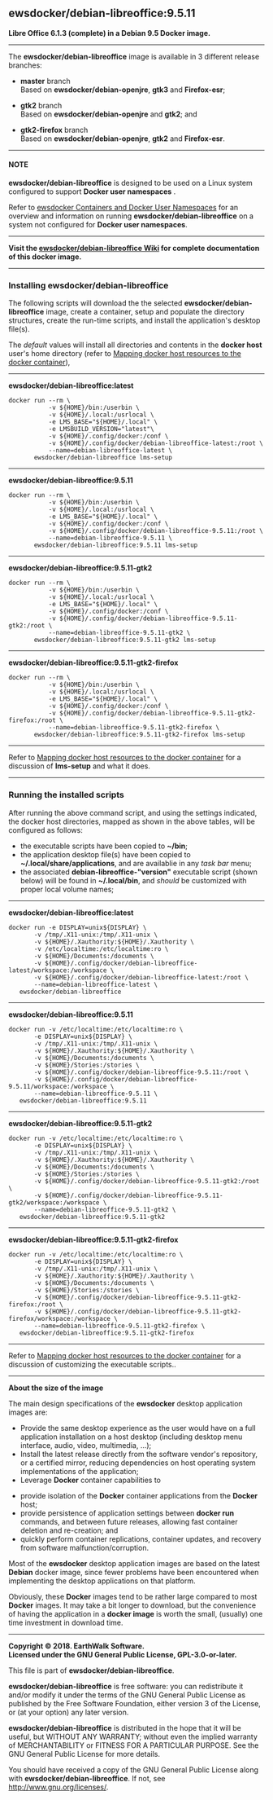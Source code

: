 ## ewsdocker/debian-libreoffice:9.5.11  
**Libre Office 6.1.3 (complete) in a Debian 9.5 Docker image.**  
____  

The **ewsdocker/debian-libreoffice** image is available in 3 different release branches:

- **master** branch  
   Based on **ewsdocker/debian-openjre**, **gtk3** and **Firefox-esr**;  


- **gtk2** branch  
   Based on **ewsdocker/debian-openjre** and **gtk2**; and  


- **gtk2-firefox** branch  
   Based on **ewsdocker/debian-openjre**, **gtk2** and **Firefox-esr**.  

____  

#### NOTE  

**ewsdocker/debian-libreoffice** is designed to be used on a Linux system configured to support **Docker user namespaces** .  

Refer to [ewsdocker Containers and Docker User Namespaces](https://github.com/ewsdocker/ewsdocker.github.io/wiki/UserNS-Overview) for an overview and information on running **ewsdocker/debian-libreoffice** on a system not configured for **Docker user namespaces**.
____  

**Visit the [ewsdocker/debian-libreoffice Wiki](https://github.com/ewsdocker/debian-libreoffice/wiki/QuickStart) for complete documentation of this docker image.**  
____  

### Installing ewsdocker/debian-libreoffice  

The following scripts will download the the selected **ewsdocker/debian-libreoffice** image, create a container, setup and populate the directory structures, create the run-time scripts, and install the application's desktop file(s).  

The _default_ values will install all directories and contents in the **docker host** user's home directory (refer to [Mapping docker host resources to the docker container](https://github.com/ewsdocker/debian-libreoffice/wiki/QuickStart#mapping)),  

____  

**ewsdocker/debian-libreoffice:latest**  
  
    docker run --rm \
               -v ${HOME}/bin:/userbin \
               -v ${HOME}/.local:/usrlocal \
               -e LMS_BASE="${HOME}/.local" \
               -e LMSBUILD_VERSION="latest"\
               -v ${HOME}/.config/docker:/conf \
               -v ${HOME}/.config/docker/debian-libreoffice-latest:/root \
               --name=debian-libreoffice-latest \
           ewsdocker/debian-libreoffice lms-setup  

____  

**ewsdocker/debian-libreoffice:9.5.11**  
  
    docker run --rm \
               -v ${HOME}/bin:/userbin \
               -v ${HOME}/.local:/usrlocal \
               -e LMS_BASE="${HOME}/.local" \
               -v ${HOME}/.config/docker:/conf \
               -v ${HOME}/.config/docker/debian-libreoffice-9.5.11:/root \
               --name=debian-libreoffice-9.5.11 \
           ewsdocker/debian-libreoffice:9.5.11 lms-setup  

____  

**ewsdocker/debian-libreoffice:9.5.11-gtk2**  
  
    docker run --rm \
               -v ${HOME}/bin:/userbin \
               -v ${HOME}/.local:/usrlocal \
               -e LMS_BASE="${HOME}/.local" \
               -v ${HOME}/.config/docker:/conf \
               -v ${HOME}/.config/docker/debian-libreoffice-9.5.11-gtk2:/root \
               --name=debian-libreoffice-9.5.11-gtk2 \
           ewsdocker/debian-libreoffice:9.5.11-gtk2 lms-setup  

____  

**ewsdocker/debian-libreoffice:9.5.11-gtk2-firefox**  
  
    docker run --rm \
               -v ${HOME}/bin:/userbin \
               -v ${HOME}/.local:/usrlocal \
               -e LMS_BASE="${HOME}/.local" \
               -v ${HOME}/.config/docker:/conf \
               -v ${HOME}/.config/docker/debian-libreoffice-9.5.11-gtk2-firefox:/root \
               --name=debian-libreoffice-9.5.11-gtk2-firefox \
           ewsdocker/debian-libreoffice:9.5.11-gtk2-firefox lms-setup  

____  

Refer to [Mapping docker host resources to the docker container](https://github.com/ewsdocker/debian-libreoffice/wiki/QuickStart#mapping) for a discussion of **lms-setup** and what it does.  

____  

### Running the installed scripts  

After running the above command script, and using the settings indicated, the docker host directories, mapped as shown in the above tables, will be configured as follows:

+ the executable scripts have been copied to **~/bin**;  
+ the application desktop file(s) have been copied to **~/.local/share/applications**, and are availablie in any _task bar_ menu;  
+ the associated **debian-libreoffice-"version"** executable script (shown below) will be found in **~/.local/bin**, and _should_ be customized with proper local volume names;  

____  

**ewsdocker/debian-libreoffice:latest**  
  
    docker run -e DISPLAY=unix${DISPLAY} \
           -v /tmp/.X11-unix:/tmp/.X11-unix \
           -v ${HOME}/.Xauthority:${HOME}/.Xauthority \
           -v /etc/localtime:/etc/localtime:ro \
           -v ${HOME}/Documents:/documents \
           -v ${HOME}/.config/docker/debian-libreoffice-latest/workspace:/workspace \
           -v ${HOME}/.config/docker/debian-libreoffice-latest:/root \
           --name=debian-libreoffice-latest \
       ewsdocker/debian-libreoffice  

____  

**ewsdocker/debian-libreoffice:9.5.11**
  
    docker run -v /etc/localtime:/etc/localtime:ro \
           -e DISPLAY=unix${DISPLAY} \
           -v /tmp/.X11-unix:/tmp/.X11-unix \
           -v ${HOME}/.Xauthority:${HOME}/.Xauthority \
           -v ${HOME}/Documents:/documents \
           -v ${HOME}/Stories:/stories \
           -v ${HOME}/.config/docker/debian-libreoffice-9.5.11:/root \
           -v ${HOME}/.config/docker/debian-libreoffice-9.5.11/workspace:/workspace \
           --name=debian-libreoffice-9.5.11 \
       ewsdocker/debian-libreoffice:9.5.11  

____  

**ewsdocker/debian-libreoffice:9.5.11-gtk2**
  
    docker run -v /etc/localtime:/etc/localtime:ro \
           -e DISPLAY=unix${DISPLAY} \
           -v /tmp/.X11-unix:/tmp/.X11-unix \
           -v ${HOME}/.Xauthority:${HOME}/.Xauthority \
           -v ${HOME}/Documents:/documents \
           -v ${HOME}/Stories:/stories \
           -v ${HOME}/.config/docker/debian-libreoffice-9.5.11-gtk2:/root \
           -v ${HOME}/.config/docker/debian-libreoffice-9.5.11-gtk2/workspace:/workspace \
           --name=debian-libreoffice-9.5.11-gtk2 \
       ewsdocker/debian-libreoffice:9.5.11-gtk2  

____  

**ewsdocker/debian-libreoffice:9.5.11-gtk2-firefox**
  
    docker run -v /etc/localtime:/etc/localtime:ro \
           -e DISPLAY=unix${DISPLAY} \
           -v /tmp/.X11-unix:/tmp/.X11-unix \
           -v ${HOME}/.Xauthority:${HOME}/.Xauthority \
           -v ${HOME}/Documents:/documents \
           -v ${HOME}/Stories:/stories \
           -v ${HOME}/.config/docker/debian-libreoffice-9.5.11-gtk2-firefox:/root \
           -v ${HOME}/.config/docker/debian-libreoffice-9.5.11-gtk2-firefox/workspace:/workspace \
           --name=debian-libreoffice-9.5.11-gtk2-firefox \
       ewsdocker/debian-libreoffice:9.5.11-gtk2-firefox  

____  

Refer to [Mapping docker host resources to the docker container](https://github.com/ewsdocker/debian-libreoffice/wiki/QuickStart#mapping) for a discussion of customizing the executable scripts..  
____  

**About the size of the image**  

The main design specifications of the **ewsdocker** desktop application images are:  

  - Provide the same desktop experience as the user would have on a full application installation on a host desktop (including desktop menu interface, audio, video, multimedia, ...);  
  - Install the latest release directly from the software vendor's repository, or a certified mirror, reducing dependencies on host operating system implementations of the application;  
  - Leverage **Docker** container capabilities to  
   + provide isolation of the **Docker** container applications from the **Docker** host;  
   + provide persistence of application settings between **docker run** commands, and between future releases, allowing fast container deletion and re-creation; and  
   + quickly perform container replications, container updates, and recovery from software malfunction/corruption.  

Most of the **ewsdocker** desktop application images are based on the latest **Debian** docker image, since fewer problems have been encountered when implementing the desktop applications on that platform.  

Obviously, these **Docker** images tend to be rather large compared to most **Docker** images. It may take a bit longer to download, but the convenience of having the application in a **docker image** is worth the small, (usually) one time investment in download time.  

____  

**Copyright © 2018. EarthWalk Software.**  
**Licensed under the GNU General Public License, GPL-3.0-or-later.**  

This file is part of **ewsdocker/debian-libreoffice**.  

**ewsdocker/debian-libreoffice** is free software: you can redistribute 
it and/or modify it under the terms of the GNU General Public License 
as published by the Free Software Foundation, either version 3 of the 
License, or (at your option) any later version.  

**ewsdocker/debian-libreoffice** is distributed in the hope that it will 
be useful, but WITHOUT ANY WARRANTY; without even the implied warranty 
of MERCHANTABILITY or FITNESS FOR A PARTICULAR PURPOSE.  See the
GNU General Public License for more details.  

You should have received a copy of the GNU General Public License
along with **ewsdocker/debian-libreoffice**.  If not, see 
<http://www.gnu.org/licenses/>.  

